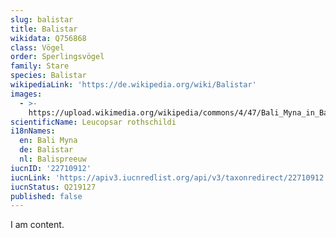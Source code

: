 ```yaml
---
slug: balistar
title: Balistar
wikidata: Q756868
class: Vögel
order: Sperlingsvögel
family: Stare
species: Balistar
wikipediaLink: 'https://de.wikipedia.org/wiki/Balistar'
images:
  - >-
    https://upload.wikimedia.org/wikipedia/commons/4/47/Bali_Myna_in_Bali_Barat_National_Park.jpg
scientificName: Leucopsar rothschildi
i18nNames:
  en: Bali Myna
  de: Balistar
  nl: Balispreeuw
iucnID: '22710912'
iucnLink: 'https://apiv3.iucnredlist.org/api/v3/taxonredirect/22710912'
iucnStatus: Q219127
published: false
---
```


I am content.
